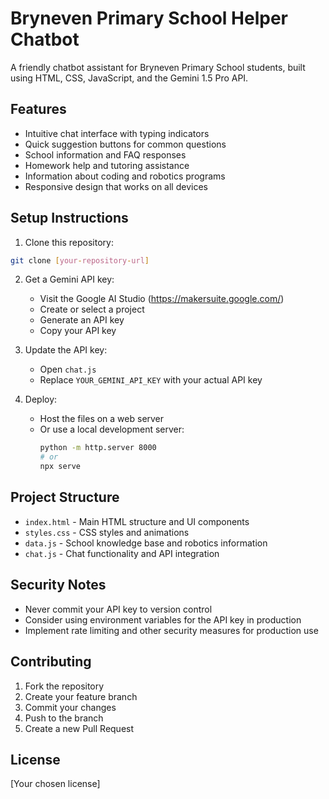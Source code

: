 # Bryneven Primary School Helper Chatbot

A friendly chatbot assistant for Bryneven Primary School students, built using HTML, CSS, JavaScript, and the Gemini 1.5 Pro API.

## Features

- Intuitive chat interface with typing indicators
- Quick suggestion buttons for common questions
- School information and FAQ responses
- Homework help and tutoring assistance
- Information about coding and robotics programs
- Responsive design that works on all devices

## Setup Instructions

1. Clone this repository:
```bash
git clone [your-repository-url]
```

2. Get a Gemini API key:
   - Visit the Google AI Studio (https://makersuite.google.com/)
   - Create or select a project
   - Generate an API key
   - Copy your API key

3. Update the API key:
   - Open `chat.js`
   - Replace `YOUR_GEMINI_API_KEY` with your actual API key

4. Deploy:
   - Host the files on a web server
   - Or use a local development server:
     ```bash
     python -m http.server 8000
     # or
     npx serve
     ```

## Project Structure

- `index.html` - Main HTML structure and UI components
- `styles.css` - CSS styles and animations
- `data.js` - School knowledge base and robotics information
- `chat.js` - Chat functionality and API integration

## Security Notes

- Never commit your API key to version control
- Consider using environment variables for the API key in production
- Implement rate limiting and other security measures for production use

## Contributing

1. Fork the repository
2. Create your feature branch
3. Commit your changes
4. Push to the branch
5. Create a new Pull Request

## License

[Your chosen license]